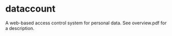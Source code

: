 # dataccount
A web-based access control system for personal data. See overview.pdf for a description.
